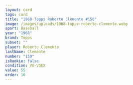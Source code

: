 ```yaml
---
layout: card
tags: card
title: "1968 Topps Roberto Clemente #150"
image: /images/uploads/1968-topps-roberto-clemente.webp
sport: Baseball
year: "1968"
brand: Topps
subset: ""
player: Roberto Clemente
lastName: Clemente
number: "150"
isRookie: false
condition: VG-VGEX
value: 55
order: 10
---
```

